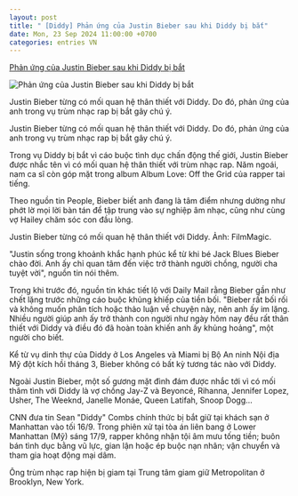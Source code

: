 ```yaml
---
layout: post
title: " [Diddy] Phản ứng của Justin Bieber sau khi Diddy bị bắt"
date: Mon, 23 Sep 2024 11:00:00 +0700
categories: entries VN
---
```

[Phản ứng của Justin Bieber sau khi Diddy bị bắt](https://znews.vn/phan-ung-cua-justin-bieber-sau-khi-diddy-bi-bat-post1499588.html)

![Phản ứng của Justin Bieber sau khi Diddy bị bắt](https://photo.znews.vn/w1250/Uploaded/neg_yslewlx/2024_09_23/jermain_dupri_alex_gidewon_sean_1.jpg)

Justin Bieber từng có mối quan hệ thân thiết với Diddy. Do đó, phản ứng của anh trong vụ trùm nhạc rap bị bắt gây chú ý.

Justin Bieber từng có mối quan hệ thân thiết với Diddy. Do đó, phản ứng của anh trong vụ trùm nhạc rap bị bắt gây chú ý.

Trong vụ Diddy bị bắt vì cáo buộc tình dục chấn động thế giới, Justin Bieber được nhắc tên vì có mối quan hệ thân thiết với trùm nhạc rap. Năm ngoái, nam ca sĩ còn góp mặt trong album Album Love: Off the Grid của rapper tai tiếng.

Theo nguồn tin People, Bieber biết anh đang là tâm điểm nhưng dường như phớt lờ mọi lời bàn tán để tập trung vào sự nghiệp âm nhạc, cũng như cùng vợ Hailey chăm sóc con đầu lòng.

Justin Bieber từng có mối quan hệ thân thiết với Diddy. Ảnh: FilmMagic.

"Justin sống trong khoảnh khắc hạnh phúc kể từ khi bé Jack Blues Bieber chào đời. Anh ấy chỉ quan tâm đến việc trở thành người chồng, người cha tuyệt vời", nguồn tin nói thêm.

Trong khi trước đó, nguồn tin khác tiết lộ với Daily Mail rằng Bieber gần như chết lặng trước những cáo buộc khủng khiếp của tiền bối. "Bieber rất bối rối và không muốn phân tích hoặc thảo luận về chuyện này, nên anh ấy im lặng. Nhiều người giúp anh ấy trở thành con người như ngày hôm nay đều rất thân thiết với Diddy và điều đó đã hoàn toàn khiến anh ấy khủng hoảng", một người cho biết.

Kể từ vụ dinh thự của Diddy ở Los Angeles và Miami bị Bộ An ninh Nội địa Mỹ đột kích hồi tháng 3, Bieber không có bất kỳ tương tác nào với Diddy.

Ngoài Justin Bieber, một số gương mặt đình đám được nhắc tới vì có mối thâm tình với Diddy là vợ chồng Jay-Z và Beyoncé, Rihanna, Jennifer Lopez, Usher, The Weeknd, Janelle Monáe, Queen Latifah, Snoop Dogg…

CNN đưa tin Sean "Diddy" Combs chính thức bị bắt giữ tại khách sạn ở Manhattan vào tối 16/9. Trong phiên xử tại tòa án liên bang ở Lower Manhattan (Mỹ) sáng 17/9, rapper không nhận tội âm mưu tống tiền; buôn bán tình dục bằng vũ lực, gian lận hoặc ép buộc nạn nhân; vận chuyển và tham gia hoạt động mại dâm.

Ông trùm nhạc rap hiện bị giam tại Trung tâm giam giữ Metropolitan ở Brooklyn, New York.

